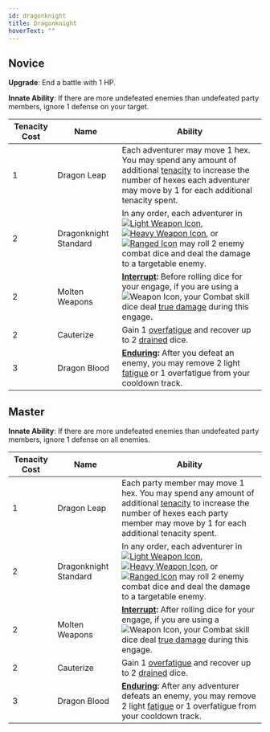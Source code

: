 ```yaml
---
id: dragonknight
title: Dragonknight
hoverText: ""
---
```


## Novice

**Upgrade**: End a battle with 1 HP.

**Innate Ability**: If there are more undefeated enemies than undefeated party members, ignore 1 defense on your target.

| Tenacity Cost | Name                  | Ability                                                                                                                                                                                                                                                                                                                                                                                                                                                                     |
| ------------- | --------------------- | --------------------------------------------------------------------------------------------------------------------------------------------------------------------------------------------------------------------------------------------------------------------------------------------------------------------------------------------------------------------------------------------------------------------------------------------------------------------------- |
| 1             | Dragon Leap           | Each adventurer may move 1 hex. You may spend any amount of additional [tenacity](/docs/all/glossary/tenacity) to increase the number of hexes each adventurer may move by 1 for each additional tenacity spent.                                                                                                                                                                                                                                                            |
| 2             | Dragonknight Standard | In any order, each adventurer in [<img src="/icons/light-weapon.svg" alt="Light Weapon Icon" class="icon-svg" />](/docs/all/battle-forms/light-weapon), [<img src="/icons/heavy-weapon.svg" alt="Heavy Weapon Icon" class="icon-svg" />](/docs/all/battle-forms/heavy-weapon), or [<img src="/icons/ranged-weapon.svg" alt="Ranged Icon" class="icon-svg" />](/docs/all/battle-forms/ranged-weapon) may roll 2 enemy combat dice and deal the damage to a targetable enemy. |
| 2             | Molten Weapons        | **[Interrupt](/docs/all/glossary/interrupt):** Before rolling dice for your engage, if you are using a <img src="/icons/weapon.svg" alt="Weapon Icon" class="icon-svg" />, your Combat skill dice deal [true damage](/docs/all/glossary/true-damage) during this engage.                                                                                                                                                                                                    |
| 2             | Cauterize             | Gain 1 [overfatigue](/docs/all/glossary/fatigue) and recover up to 2 [drained](/docs/all/glossary/drained) dice.                                                                                                                                                                                                                                                                                                                                                            |
| 3             | Dragon Blood          | **[Enduring](/docs/all/glossary/enduring):** After you defeat an enemy, you may remove 2 light [fatigue](/docs/all/glossary/fatigue) or 1 overfatigue from your cooldown track.                                                                                                                                                                                                                                                                                             |

## Master

**Innate Ability**: If there are more undefeated enemies than undefeated party members, ignore 1 defense on all enemies.

| Tenacity Cost | Name                  | Ability                                                                                                                                                                                                                                                                                                                                                                                                                                                                     |
| ------------- | --------------------- | --------------------------------------------------------------------------------------------------------------------------------------------------------------------------------------------------------------------------------------------------------------------------------------------------------------------------------------------------------------------------------------------------------------------------------------------------------------------------- |
| 1             | Dragon Leap           | Each party member may move 1 hex. You may spend any amount of additional [tenacity](/docs/all/glossary/tenacity) to increase the number of hexes each party member may move by 1 for each additional tenacity spent.                                                                                                                                                                                                                                                        |
| 2             | Dragonknight Standard | In any order, each adventurer in [<img src="/icons/light-weapon.svg" alt="Light Weapon Icon" class="icon-svg" />](/docs/all/battle-forms/light-weapon), [<img src="/icons/heavy-weapon.svg" alt="Heavy Weapon Icon" class="icon-svg" />](/docs/all/battle-forms/heavy-weapon), or [<img src="/icons/ranged-weapon.svg" alt="Ranged Icon" class="icon-svg" />](/docs/all/battle-forms/ranged-weapon) may roll 2 enemy combat dice and deal the damage to a targetable enemy. |
| 2             | Molten Weapons        | **[Interrupt](/docs/all/glossary/interrupt):** After rolling dice for your engage, if you are using a <img src="/icons/weapon.svg" alt="Weapon Icon" class="icon-svg" />, your Combat skill dice deal [true damage](/docs/all/glossary/true-damage) during this engage.                                                                                                                                                                                                     |
| 2             | Cauterize             | Gain 1 [overfatigue](/docs/all/glossary/fatigue) and recover up to 2 [drained](/docs/all/glossary/drained) dice.                                                                                                                                                                                                                                                                                                                                                            |
| 3             | Dragon Blood          | **[Enduring](/docs/all/glossary/enduring):** After any adventurer defeats an enemy, you may remove 2 light [fatigue](/docs/all/glossary/fatigue) or 1 overfatigue from your cooldown track.                                                                                                                                                                                                                                                                                 |
